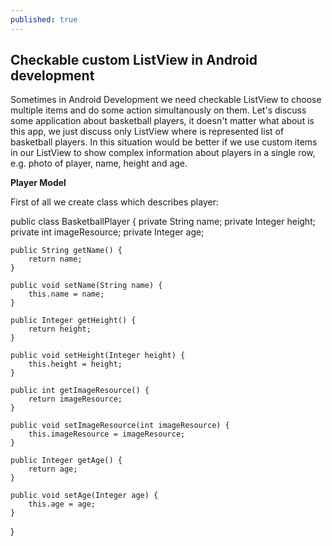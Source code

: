 ```yaml
---
published: true
---
```

## Checkable custom ListView in Android development

Sometimes in Android Development we need checkable ListView  to choose multiple items and do some action simultanously on them. Let's discuss some application about basketball players, it doesn't matter what about is this app, we just discuss only ListView where is represented list of basketball players. In this situation would be better if we use custom items in our ListView to show complex information about players in a single row, e.g. photo of player, name, height and age.

**Player Model**


<div>
First of all we create class which describes player:



public class BasketballPlayer {
    private String name;
    private Integer height;
    private int imageResource;
    private Integer age;

    public String getName() {
        return name;
    }

    public void setName(String name) {
        this.name = name;
    }

    public Integer getHeight() {
        return height;
    }

    public void setHeight(Integer height) {
        this.height = height;
    }

    public int getImageResource() {
        return imageResource;
    }

    public void setImageResource(int imageResource) {
        this.imageResource = imageResource;
    }

    public Integer getAge() {
        return age;
    }

    public void setAge(Integer age) {
        this.age = age;
    }
}
</div>







